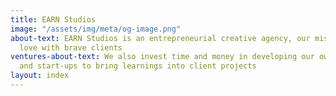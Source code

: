 ```yaml
---
title: EARN Studios
image: "/assets/img/meta/og-image.png"
about-text: EARN Studios is an entrepreneurial creative agency, our mission is to earn brand
  love with brave clients
ventures-about-text: We also invest time and money in developing our own ventures
  and start-ups to bring learnings into client projects
layout: index
---
```


